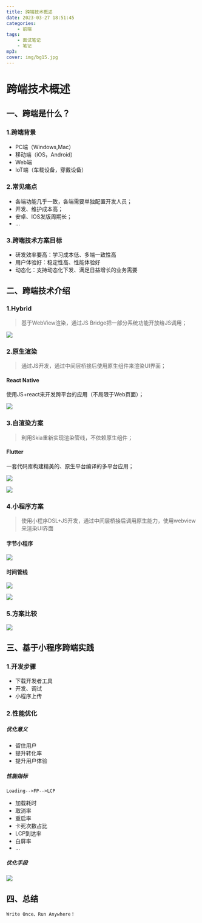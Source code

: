 ```yaml
---
title: 跨端技术概述
date: 2023-03-27 18:51:45
categories: 
    - 前端
tags: 
    - 面试笔记
    - 笔记
mp3: 
cover: img/bg15.jpg
---
```




# 跨端技术概述

## 一、跨端是什么？

### 1.跨端背景

- PC端（Windows,Mac）
- 移动端（iOS，Android）
- Web端
- IoT端（车载设备，穿戴设备）

### 2.常见痛点

- 各端功能几乎一致，各端需要单独配置开发人员；
- 开发、维护成本高；
- 安卓、IOS发版周期长；
- ...

### 3.跨端技术方案目标

- 研发效率要高：学习成本低、多端一致性高
- 用户体验好：稳定性高、性能体验好
- 动态化：支持动态化下发、满足日益增长的业务需要

## 二、跨端技术介绍

### 1.Hybrid

> 基于WebView渲染，通过JS Bridge把一部分系统功能开放给JS调用；

![](https://s3.bmp.ovh/imgs/2023/02/04/00bf34ff3043dd9d.jpg)

### 2.原生渲染

> 通过JS开发，通过中间层桥接后使用原生组件来渲染UI界面；

#### React Native

使用JS+react来开发跨平台的应用（不局限于Web页面）；

![](https://s3.bmp.ovh/imgs/2023/02/04/99cd7d1114ab2962.jpg)

### 3.自渲染方案

> 利用Skia重新实现渲染管线，不依赖原生组件；

#### Flutter

一套代码库构建精美的、原生平台编译的多平台应用；

![](https://s3.bmp.ovh/imgs/2023/02/04/04aafee09057dff4.jpg)

![](https://s3.bmp.ovh/imgs/2023/02/04/b4b787eb7bce2d58.jpg)

### 4.小程序方案

> 使用小程序DSL+JS开发，通过中间层桥接后调用原生能力，使用webview来渲染UI界面

#### 字节小程序

#### ![](https://s3.bmp.ovh/imgs/2023/02/04/78dda77ddb939d0d.jpg)

#### 时间管线

![](https://s3.bmp.ovh/imgs/2023/02/04/55a31d9ac425d819.jpg)

![](https://s3.bmp.ovh/imgs/2023/02/04/812f79882c5af955.jpg)

### 5.方案比较

![](https://s3.bmp.ovh/imgs/2023/02/04/3ce883f80ef07420.jpg)

## 三、基于小程序跨端实践

### 1.开发步骤

- 下载开发者工具
- 开发、调试
- 小程序上传

### 2.性能优化

##### 	优化意义

- 留住用户
- 提升转化率
- 提升用户体验

##### 	性能指标

```
Loading-->FP-->LCP
```

- 加载耗时
- 取消率
- 重启率
- 卡死次数占比
- LCP到达率
- 白屏率
- ...

##### 	优化手段

![](https://s3.bmp.ovh/imgs/2023/02/04/74198b1d11beee76.jpg)

## 四、总结

```
Write Once、Run Anywhere！
```









